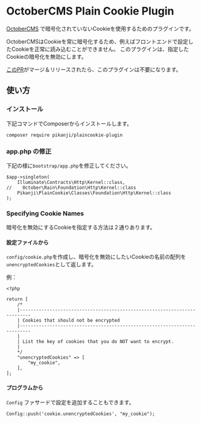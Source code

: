 # OctoberCMS Plain Cookie Plugin

[OctoberCMS](http://octobercms.com/) で暗号化されていないCookieを使用するためのプラグインです。

OctoberCMSはCookieを常に暗号化するため、例えばフロントエンドで設定したCookieを正常に読み込むことができません。
このプラグインは、指定したCookieの暗号化を無効にします。

[このPR](https://github.com/octobercms/library/pull/335)がマージ＆リリースされたら、このプラグインは不要になります。

## 使い方
### インストール
下記コマンドでComposerからインストールします。
```
composer require pikanji/plaincookie-plugin
```

### app.php の修正
下記の様に`bootstrap/app.php`を修正してください。
```
$app->singleton(
    Illuminate\Contracts\Http\Kernel::class,
//    October\Rain\Foundation\Http\Kernel::class
    Pikanji\PlainCookie\Classes\Foundation\Http\Kernel::class
);
```

### Specifying Cookie Names
暗号化を無効にするCookieを指定する方法は２通りあります。

#### 設定ファイルから
`config/cookie.php`を作成し、暗号化を無効にしたいCookieの名前の配列を`unencryptedCookies`として返します。

例：

```
<?php

return [
    /*
    |--------------------------------------------------------------------------
    | Cookies that should not be encrypted
    |--------------------------------------------------------------------------
    |
    | List the key of cookies that you do NOT want to encrypt.
    |
    */
    "unencryptedCookies" => [
        "my_cookie",
    ],
];
```

#### プログラムから
`Config` ファサードで設定を追加することもできます。
```
Config::push('cookie.unencryptedCookies', "my_cookie");
```

